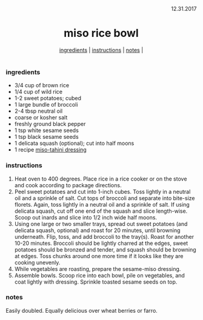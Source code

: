 <p align="right">12.31.2017</p>

<h1 align="center">miso rice bowl</h1>

<div align="center">
  <a href="#ingredients">ingredients</a> | 
  <a href="#instructions">instructions</a> | 
  <a href="#notes">notes</a> | 
</div>
<br>

### ingredients
- 3/4 cup of brown rice 
- 1/4 cup of wild rice
- 1-2 sweet potatoes; cubed
- 1 large bundle of broccoli
- 2-4 tbsp neutral oil
- coarse or kosher salt
- freshly ground black pepper
- 1 tsp white sesame seeds
- 1 tsp black sesame seeds
- 1 delicata squash (optional); cut into half moons
- 1 recipe [miso-tahini dressing](https://github.com/a-rosenberg/cookbook/blob/master/recipes/miso-tahini-dressing.md)

### instructions
1. Heat oven to 400 degrees. Place rice in a rice cooker or on the stove and cook according to package directions. 
2. Peel sweet potatoes and cut into 1-inch cubes. Toss lightly in a neutral oil and a sprinkle of salt. Cut tops of broccoli and separate into bite-size florets. Again, toss lightly in a neutral oil and a sprinkle of salt. If using delicata squash, cut off one end of the squash and slice length-wise. Scoop out inards and slice into 1/2 inch wide half moons. 
3. Using one large or two smaller trays, spread out sweet potatoes (and delicata squash, optional) and roast for 20 minutes, until browning underneath. Flip, toss, and add broccoli to the tray(s). Roast for another 10-20 minutes. Broccoli should be lightly charred at the edges, sweet potatoes should be bronzed and tender, and squash should be browning at edges. Toss chunks around one more time if it looks like they are cooking unevenly.
4. While vegetables are roasting, prepare the sesame-miso dressing.
5. Assemble bowls. Scoop rice into each bowl, pile on vegetables, and coat lightly with dressing. Sprinkle toasted sesame seeds on top.

### notes
Easily doubled. 
Equally delicious over wheat berries or farro. 

